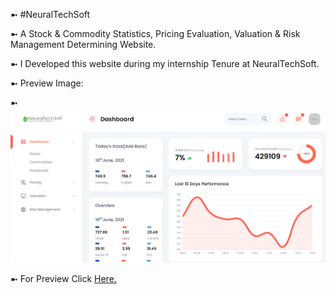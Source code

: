 ➼ #NeuralTechSoft

➼ A Stock & Commodity Statistics, Pricing Evaluation, Valuation & Risk Management Determining Website.

➼ I Developed this website during my internship Tenure at NeuralTechSoft.

➼ Preview Image:

➼ <img src="preview.PNG">

➼ For Preview Click <a href="https://karansurana.github.io/NeuralTechSoft/event.html">Here.</a>

